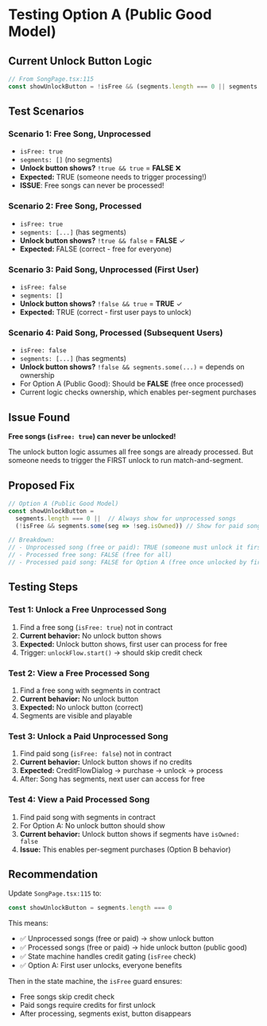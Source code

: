 # Testing Option A (Public Good Model)

## Current Unlock Button Logic
```typescript
// From SongPage.tsx:115
const showUnlockButton = !isFree && (segments.length === 0 || segments.some(seg => !seg.isOwned))
```

## Test Scenarios

### Scenario 1: Free Song, Unprocessed
- `isFree: true`
- `segments: []` (no segments)
- **Unlock button shows?** `!true && true` = **FALSE** ❌
- **Expected:** TRUE (someone needs to trigger processing!)
- **ISSUE**: Free songs can never be processed!

### Scenario 2: Free Song, Processed
- `isFree: true`
- `segments: [...]` (has segments)
- **Unlock button shows?** `!true && false` = **FALSE** ✓
- **Expected:** FALSE (correct - free for everyone)

### Scenario 3: Paid Song, Unprocessed (First User)
- `isFree: false`
- `segments: []`
- **Unlock button shows?** `!false && true` = **TRUE** ✓
- **Expected:** TRUE (correct - first user pays to unlock)

### Scenario 4: Paid Song, Processed (Subsequent Users)
- `isFree: false`
- `segments: [...]` (has segments)
- **Unlock button shows?** `!false && segments.some(...)` = depends on ownership
- For Option A (Public Good): Should be **FALSE** (free once processed)
- Current logic checks ownership, which enables per-segment purchases

## Issue Found

**Free songs (`isFree: true`) can never be unlocked!**

The unlock button logic assumes all free songs are already processed. But someone needs to trigger the FIRST unlock to run match-and-segment.

## Proposed Fix

```typescript
// Option A (Public Good Model)
const showUnlockButton =
  segments.length === 0 ||  // Always show for unprocessed songs
  (!isFree && segments.some(seg => !seg.isOwned)) // Show for paid songs with unowned segments

// Breakdown:
// - Unprocessed song (free or paid): TRUE (someone must unlock it first)
// - Processed free song: FALSE (free for all)
// - Processed paid song: FALSE for Option A (free once unlocked by first user)
```

## Testing Steps

### Test 1: Unlock a Free Unprocessed Song
1. Find a free song (`isFree: true`) not in contract
2. **Current behavior:** No unlock button shows
3. **Expected:** Unlock button shows, first user can process for free
4. Trigger: `unlockFlow.start()` → should skip credit check

### Test 2: View a Free Processed Song
1. Find a free song with segments in contract
2. **Current behavior:** No unlock button
3. **Expected:** No unlock button (correct)
4. Segments are visible and playable

### Test 3: Unlock a Paid Unprocessed Song
1. Find paid song (`isFree: false`) not in contract
2. **Current behavior:** Unlock button shows if no credits
3. **Expected:** CreditFlowDialog → purchase → unlock → process
4. After: Song has segments, next user can access for free

### Test 4: View a Paid Processed Song
1. Find paid song with segments in contract
2. For Option A: No unlock button should show
3. **Current behavior:** Unlock button shows if segments have `isOwned: false`
4. **Issue:** This enables per-segment purchases (Option B behavior)

## Recommendation

Update `SongPage.tsx:115` to:
```typescript
const showUnlockButton = segments.length === 0
```

This means:
- ✅ Unprocessed songs (free or paid) → show unlock button
- ✅ Processed songs (free or paid) → hide unlock button (public good)
- ✅ State machine handles credit gating (`isFree` check)
- ✅ Option A: First user unlocks, everyone benefits

Then in the state machine, the `isFree` guard ensures:
- Free songs skip credit check
- Paid songs require credits for first unlock
- After processing, segments exist, button disappears
